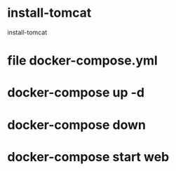 # install-tomcat
install-tomcat



# file docker-compose.yml

# docker-compose up -d
# docker-compose down



# docker-compose start web



